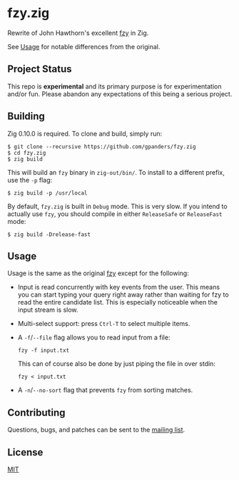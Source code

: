 # fzy.zig

Rewrite of John Hawthorn's excellent [fzy][] in Zig.

See [Usage](#usage) for notable differences from the original.

[fzy]: https://github.com/jhawthorn/fzy

## Project Status

This repo is **experimental** and its primary purpose is for experimentation
and/or fun. Please abandon any expectations of this being a serious project.

## Building

Zig 0.10.0 is required. To clone and build, simply run:

```console
$ git clone --recursive https://github.com/gpanders/fzy.zig
$ cd fzy.zig
$ zig build
```

This will build an `fzy` binary in `zig-out/bin/`. To install to a different
prefix, use the `-p` flag:

```console
$ zig build -p /usr/local
```

By default, `fzy.zig` is built in `Debug` mode. This is very slow. If you
intend to actually use `fzy`, you should compile in either `ReleaseSafe` or
`ReleaseFast` mode:

```console
$ zig build -Drelease-fast
```

## Usage

Usage is the same as the original [fzy][] except for the following:

- Input is read concurrently with key events from the user. This means you can
  start typing your query right away rather than waiting for fzy to read the
  entire candidate list. This is especially noticeable when the input stream is
  slow.
- Multi-select support: press `Ctrl-T` to select multiple items.
- A `-f`/`--file` flag allows you to read input from a file:

      fzy -f input.txt

  This can of course also be done by just piping the file in over stdin:

      fzy < input.txt

- A `-n`/`--no-sort` flag that prevents `fzy` from sorting matches.

## Contributing

Questions, bugs, and patches can be sent to the [mailing list][].

[mailing list]: https://lists.sr.ht/~gpanders/public-inbox

## License

[MIT][]

[MIT]: ./LICENSE
